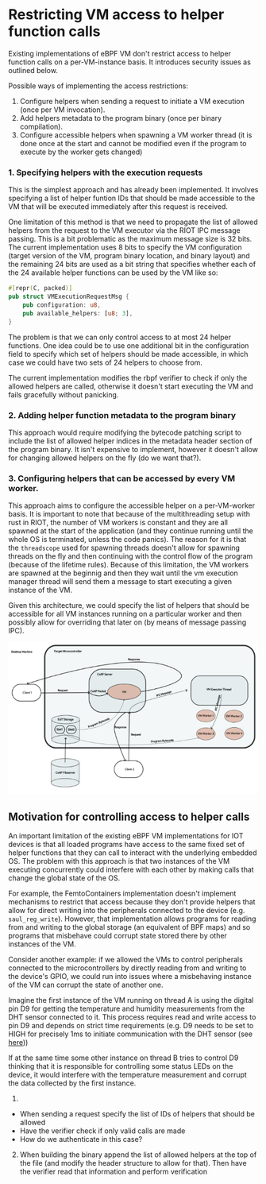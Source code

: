 # Restricting VM access to helper function calls

Existing implementations of eBPF VM don't restrict access to helper function
calls on a per-VM-instance basis. It introduces security issues as outlined below.

Possible ways of implementing the access restrictions:

1. Configure helpers when sending a request to initiate
   a VM execution (once per VM invocation).
2. Add helpers metadata to the program binary (once per binary compilation).
3. Configure accessible helpers when spawning a VM worker thread (it is done once at the start and
   cannot be modified even if the program to execute by the worker gets changed)

### 1. Specifying helpers with the execution requests

This is the simplest approach and has already been implemented. It involves
specifying a list of helper funtion IDs that should be made accessible to the
VM that will be executed immediately after this request is received.

One limitation of this method is that we need to propagate the list of allowed
helpers from the request to the VM executor via the RIOT IPC message passing.
This is a bit problematic as the maximum message size is 32 bits. The current
implementation uses 8 bits to specify the VM configuration (target version of
the VM, program binary location, and binary layout) and the remaining 24 bits are
used as a bit string that specifies whether each of the 24 available helper functions
can be used by the VM like so:

```rust
#[repr(C, packed)]
pub struct VMExecutionRequestMsg {
    pub configuration: u8,
    pub available_helpers: [u8; 3],
}

```
The problem is that we can only control access to at most 24 helper functions.
One idea could be to use one additional bit in the configuration field to specify
which set of helpers should be made accessible, in which case we could have two
sets of 24 helpers to choose from.

The current implementation modifies the rbpf verifier to check if only the allowed
helpers are called, otherwise it doesn't start executing the VM and fails gracefully
without panicking.

### 2. Adding helper function metadata to the program binary

This approach would require modifying the bytecode patching script to include
the list of allowed helper indices in the metadata header section of the program
binary. It isn't expensive to implement, however it doesn't allow for changing
allowed helpers on the fly (do we want that?).

### 3. Configuring helpers that can be accessed by every VM worker.

This approach aims to configure the accessible helper on a per-VM-worker basis.
It is important to note that because of the multithreading setup with rust in
RIOT, the number of VM workers is constant and they are all spawned at the
start of the application (and they continue running until the whole OS is terminated,
unless the code panics). The reason for it is that the `threadscope` used for
spawning threads doesn't allow for spawning threads on the fly and then continuing
with the control flow of the program (because of the lifetime rules).
Because of this limitation, the VM workers are spawned at the beginnig and then
they wait until the vm execution manager thread will send them a message to
start executing a given instance of the VM.

Given this architecture, we could specify the list of helpers that should be
accessible for all VM instances running on a particular worker and then
possibly allow for overriding that later on (by means of message passing IPC).

![System design diagram](./two-workflows-architecture.png)

## Motivation for controlling access to helper calls

An important limitation of the existing eBPF VM implementations for IOT devices
is that all loaded programs have access to the same fixed set of helper functions
that they can call to interact with the underlying embedded OS. The problem with
this approach is that two instances of the VM executing concurrently could interfere
with each other by making calls that change the global state of the OS.

For example, the FemtoContainers implementation doesn't implement mechanisms to
restrict that access because they don't provide helpers that allow for direct
writing into the peripherals connected to the device (e.g. `saul_reg_write`).
However, that implementation allows programs for reading from and writing to the
global storage (an equivalent of BPF maps) and so programs that misbehave could
corrupt state stored there by other instances of the VM.

Consider another example: if we allowed the VMs to control peripherals
connected to the microcontrollers by directly reading from and writing to the
device's GPIO, we could run into issues where a misbehaving instance of the VM
can corrupt the state of another one.

Imagine the first instance of the VM running on thread A is using the digital
pin D9 for getting the temperature and humidity measurements from the DHT
sensor connected to it. This process requires read and write access to pin D9
and depends on strict time requirements (e.g. D9 needs to be set to HIGH for
precisely 1ms to initiate communication with the DHT sensor (see
[here](https://www.sparkfun.com/datasheets/Sensors/Temperature/DHT22.pdf)))

If at the same time some other instance on thread B tries to control D9 thinking
that it is responsible for controlling some status LEDs on the device, it would
interfere with the temperature measurement and corrupt the data collected by
the first instance.

1.

- When sending a request specify the list of IDs of helpers that should be allowed
- Have the verifier check if only valid calls are made
- How do we authenticate in this case?

2. When building the binary append the list of allowed helpers at the top of
the file (and modify the header structure to allow for that). Then have the
verifier read that information and perform verification

